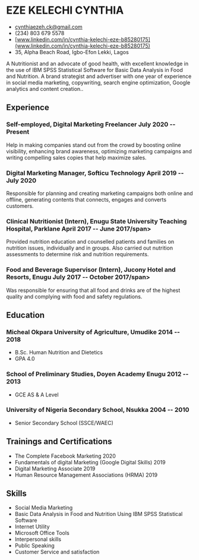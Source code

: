 # EZE KELECHI CYNTHIA

<!-- The unordered list immediately after the h1 will be formatted on a single
line. It is intended to be used for contact details -->
- <cynthiaezeh.ck@gmail.com>
- (234) 803 679 5578
- [www.linkedin.com/in/cynthia-kelechi-eze-b85280175](www.linkedin.com/in/cynthia-kelechi-eze-b85280175)
- 35, Alpha Beach Road, Igbo-Efon Lekki, Lagos


<!-- The paragraph after the h1 and ul and before the first h2 is optional. It
is intended to be used for a short summary. -->
A Nutritionist and an advocate of good health, with excellent knowledge in the use of IBM SPSS Statistical 
Software for Basic Data Analysis in Food and Nutrition. A brand strategist and advertiser with one year of 
experience in social media marketing, copywriting, search engine optimization, Google analytics and content 
creation..

## Experience

<!-- You have to wrap the "left" and "right" half of these headings in spans by
hand -->
### <span>Self-employed, Digital Marketing Freelancer                      </span> <span>July 2020 -- Present</span>

Help in making companies stand out from the crowd by boosting online visibility, enhancing brand awareness, 
optimizing marketing campaigns and writing compelling sales copies that help maximize sales.

### <span>Digital Marketing Manager, Softicu Technology                   </span> <span>April 2019 -- July 2020</span>

Responsible for planning and creating marketing campaigns both online and offline, generating contents 
that connects, engages and converts customers.
 
### <span>Clinical Nutritionist (Intern), Enugu State University Teaching Hospital, Parklane  </span> <span>April 2017 -- June 2017/span>

Provided nutrition education and counselled patients and families on nutrition issues, individually and in groups. Also carried out 
nutrition assessments to determine risk and nutrition requirements.

### <span>Food and Beverage Supervisor (Intern), Jucony Hotel and Resorts, Enugu              </span> <span>July 2017 -- October 2017/span>

Was responsible for ensuring that all food and drinks are of the highest quality and complying with food and safety regulations.

## Education

### <span>Micheal Okpara University of Agriculture, Umudike                                   </span> <span>2014 -- 2018</span>
 
  - B.Sc. Human Nutrition and Dietetics
  - GPA 4.0

### <span>School of Preliminary Studies, Doyen Academy Enugu                                  </span> <span>2012 -- 2013</span>

  - GCE AS & A Level
  
### <span> University of Nigeria Secondary School, Nsukka                                     </span> <span>2004 -- 2010</span>

  - Senior Secondary School (SSCE/WAEC)
 
## Trainings and Certifications

 - The Complete Facebook Marketing                                                            </span> <span>2020</span>
 - Fundamentals of digital Marketing (Google Digital Skills)                                  </span> <span>2019</span>
 - Digital Marketing Associate                                                                </span> <span>2019</span>
 - Human Resource Management Associations (HRMA)                                              </span> <span>2019</span>

## Skills

- Social Media Marketing
- Basic Data Analysis in Food and Nutrition Using IBM SPSS Statistical Software
- Internet Utility
- Microsoft Office Tools
- Interpersonal skills
- Public Speaking
- Customer Service and satisfaction


